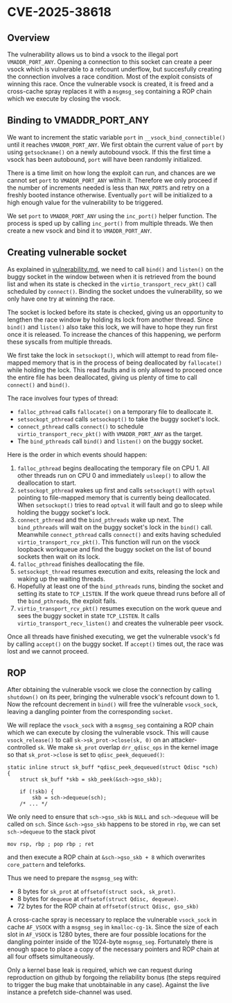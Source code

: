 # CVE-2025-38618

## Overview
The vulnerability allows us to bind a vsock to the illegal port `VMADDR_PORT_ANY`. Opening a connection to this socket can create a peer vsock which is vulnerable to a refcount underflow, but succesfully creating the connection involves a race condition. Most of the exploit consists of winning this race. Once the vulnerable vsock is created, it is freed and a cross-cache spray replaces it with a `msgmsg_seg` containing a ROP chain which we execute by closing the vsock.

## Binding to VMADDR_PORT_ANY

We want to increment the static variable `port` in `__vsock_bind_connectible()` until it reaches `VMADDR_PORT_ANY`. We first obtain the current value of `port` by using `getsockname()` on a newly autobound vsock. If this the first time a vsock has been autobound, `port` will have been randomly initialized.

There is a time limit on how long the exploit can run, and chances are we cannot set `port` to `VMADDR_PORT_ANY` within it. Therefore we only proceed if the number of increments needed is less than `MAX_PORTS` and retry on a freshly booted instance otherwise. Eventually `port` will be initialized to a high enough value for the vulnerability to be triggered. 

We set `port` to `VMADDR_PORT_ANY` using the `inc_port()` helper function. The process is sped up by calling `inc_port()` from multiple threads. We then create a new vsock and bind it to `VMADDR_PORT_ANY`.

## Creating vulnerable socket

As explained in [vulnerability.md](./vulnerability.md), we need to call `bind()` and `listen()` on the buggy socket in the window between when it is retrieved from the bound list and when its state is checked in the `virtio_transport_recv_pkt()` call scheduled by `connect()`. Binding the socket undoes the vulnerability, so we only have one try at winning the race. 

The socket is locked before its state is checked, giving us an opportunity to lengthen the race window by holding its lock from another thread. Since `bind()` and `listen()` also take this lock, we will have to hope they run first once it is released. To increase the chances of this happening, we perform these syscalls from multiple threads.

We first take the lock in `setsockopt()`, which will attempt to read from file-mapped memory that is in the process of being deallocated by `fallocate()` while holding the lock. This read faults and is only allowed to proceed once the entire file has been deallocated, giving us plenty of time to call `connect()` and `bind()`.

The race involves four types of thread:

- `falloc_pthread` calls `fallocate()` on a temporary file to deallocate it.
- `setsockopt_pthread` calls `setsockopt()` to take the buggy socket's lock.
- `connect_pthread` calls `connect()` to schedule `virtio_transport_recv_pkt()` with `VMADDR_PORT_ANY` as the target.
- The `bind_pthreads` call `bind()` and `listen()` on the buggy socket.

Here is the order in which events should happen:

1. `falloc_pthread` begins deallocating the temporary file on CPU 1. All other threads run on CPU 0 and immediately `usleep()` to allow the deallocation to start.
2. `setsockopt_pthread` wakes up first and calls `setsockopt()` with `optval` pointing to file-mapped memory that is currently being deallocated. When `setsockopt()` tries to read `optval` it will fault and go to sleep while holding the buggy socket's lock.
3. `connect_pthread` and the `bind_pthreads` wake up next. The `bind_pthreads` will wait on the buggy socket's lock in the `bind()` call. Meanwhile `connect_pthread` calls `connect()` and exits having scheduled `virtio_transport_rcv_pkt()`. This function will run on the vsock loopback workqueue and find the buggy socket on the list of bound sockets then wait on its lock.
4. `falloc_pthread` finishes deallocating the file.
5. `setsockopt_thread` resumes execution and exits, releasing the lock and waking up the waiting threads.
6. Hopefully at least one of the `bind_pthreads` runs, binding the socket and setting its state to `TCP_LISTEN`. If the work queue thread runs before all of the `bind_pthreads`, the exploit fails.
7. `virtio_transport_rcv_pkt()` resumes execution on the work queue and sees the buggy socket in state `TCP_LISTEN`. It calls `virtio_transport_recv_listen()` and creates the vulnerable peer vsock.

Once all threads have finished executing, we get the vulnerable vsock's fd by calling `accept()` on the buggy socket. If `accept()` times out, the race was lost and we cannot proceed. 

## ROP

After obtaining the vulnerable vsock we close the connection by calling `shutdown()` on its peer, bringing the vulnerable vsock's refcount down to 1. Now the refcount decrement in `bind()` will free the vulnerable `vsock_sock`, leaving a dangling pointer from the corresponding `socket`.

We will replace the `vsock_sock` with a `msgmsg_seg` containing a ROP chain which we can execute by closing the vulnerable vsock. This will cause `vsock_release()` to call `sk->sk_prot->close(sk, 0)` on an attacker-controlled `sk`. We make `sk_prot` overlap `drr_qdisc_ops` in the kernel image so that `sk_prot->close` is set to `qdisc_peek_dequeued()`:

```
static inline struct sk_buff *qdisc_peek_dequeued(struct Qdisc *sch)
{
	struct sk_buff *skb = skb_peek(&sch->gso_skb);

	if (!skb) {
		skb = sch->dequeue(sch);
    /* ... */
```

We only need to ensure that `sch->gso_skb` is `NULL` and `sch->dequeue` will be called on `sch`. Since `&sch->gso_skb` happens to be stored in `rbp`, we can set `sch->dequeue` to the stack pivot

```
mov rsp, rbp ; pop rbp ; ret
```
and then execute a ROP chain at `&sch->gso_skb + 8` which overwrites `core_pattern` and teleforks.

Thus we need to prepare the `msgmsg_seg` with:

- 8 bytes for `sk_prot` at `offsetof(struct sock, sk_prot)`.
- 8 bytes for `dequeue` at `offsetof(struct Qdisc, dequeue)`.
- 72 bytes for the ROP chain at `offsetof(struct Qdisc, gso_skb)`

A cross-cache spray is necessary to replace the vulnerable `vsock_sock` in cache `AF_VSOCK` with a `msgmsg_seg` in `kmalloc-cg-1k`. Since the size of each slot in `AF_VSOCK` is 1280 bytes, there are four possible locations for the dangling pointer inside of the 1024-byte `msgmsg_seg`.  Fortunately there is enough space to place a copy  of the necessary pointers and ROP chain at all four offsets simultaneously.

Only a kernel base leak is required, which we can request during reproduction on github by forgoing the reliability bonus (the steps required to trigger the bug make that unobtainable in any case). Against the live instance a prefetch side-channel was used.